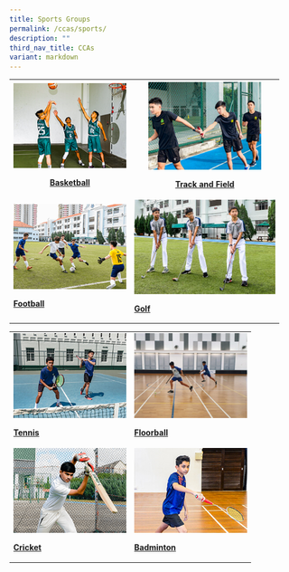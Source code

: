 ```yaml
---
title: Sports Groups
permalink: /ccas/sports/
description: ""
third_nav_title: CCAs
variant: markdown
---
```

<table style="minWidth: 50px">
<colgroup>
<col>
<col>
</colgroup>
<tbody>
<tr>
<th rowspan="1" colspan="1">
<div class="isomer-image-wrapper">
<img style="width:200px; aspect-ratio: 4/3" height="auto" width="100%" src="/images/2022_Migration/Basketball.jpg">
</div>
<p><strong><a href="/cca/sports/basketball/" rel="noopener noreferrer nofollow" target="_blank">Basketball</a></strong>
</p>
</th>
<th rowspan="1" colspan="1">
<div class="isomer-image-wrapper">
<img style="width:200px; aspect-ratio: 4/3x" height="auto" width="100%" src="/images/2022_Migration/tracknField.jpg">
</div>
<p><strong><a href="/cca/sports/athletics/" rel="noopener noreferrer nofollow" target="_blank">Track and Field</a></strong>
</p>
</th>
</tr>
<tr>
<td rowspan="1" colspan="1">
<div class="isomer-image-wrapper">
<img style="width:200px; aspect-ratio: 4/3" height="auto" width="100%" src="/images/2022_Migration/football.jpg">
</div>
<p><strong><a href="/cca/sports/football/" rel="noopener noreferrer nofollow" target="_blank">Football</a></strong>
</p>
</td>
<td rowspan="1" colspan="1">
<div class="isomer-image-wrapper">
<img style="width:250px; aspect-ratio: 3/2" height="auto" width="100%" src="/images/2022_Migration/golf-2.jpg">
</div>
<p><strong><a href="/cca/sports/golf/" rel="noopener noreferrer nofollow" target="_blank">Golf</a></strong>
</p>
</td>
</tr>
</tbody>
</table>
<table style="minWidth: 50px">
<colgroup>
<col>
<col>
</colgroup>
<tbody>
<tr>
<td rowspan="1" colspan="1">
<div class="isomer-image-wrapper">
<img style="width:200px; aspect-ratio: 4/3" height="auto" width="100%" src="/images/2022_Migration/tennis.jpg">
</div>
<p><strong><a href="/cca/sports/tennis/" rel="noopener noreferrer nofollow" target="_blank">Tennis</a></strong>
</p>
</td>
<td rowspan="1" colspan="1">
<div class="isomer-image-wrapper">
<img style="width:200px; aspect-ratio: 4/3" height="auto" width="100%" src="/images/CCA_Update_Dec2022/Floorball.jpeg">
</div>
<p><strong><a href="/cca/sports/floorball/" rel="noopener noreferrer nofollow" target="_blank">Floorball</a></strong>
</p>
</td>
</tr>
<tr>
<td rowspan="1" colspan="1">
<div class="isomer-image-wrapper">
<img style="width:200px; aspect-ratio: 4/3" height="auto" width="100%" src="/images/2022_Migration/cricket.jpg">
</div>
<p><strong><a href="/cca/sports/cricket/" rel="noopener noreferrer nofollow" target="_blank">Cricket</a></strong>
</p>
</td>
<td rowspan="1" colspan="1">
<div class="isomer-image-wrapper">
<img style="width:200px; aspect-ratio: 4/3" height="auto" width="100%" src="/images/2022_Migration/Badminton.jpg">
</div>
<p><strong><a href="/cca/sports/badminton/" rel="noopener noreferrer nofollow" target="_blank">Badminton</a></strong>
</p>
</td>
</tr>
</tbody>
</table>
<p></p>